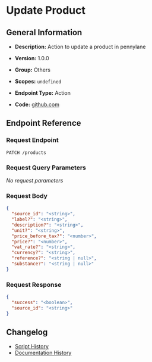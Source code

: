 # Update Product

## General Information

- **Description:** Action to update a product in pennylane

- **Version:** 1.0.0
- **Group:** Others
- **Scopes:** `undefined`
- **Endpoint Type:** Action
- **Code:** [github.com](https://github.com/NangoHQ/integration-templates/tree/main/integrations/pennylane/actions/update-product.ts)


## Endpoint Reference

### Request Endpoint

`PATCH /products`

### Request Query Parameters

_No request parameters_

### Request Body

```json
{
  "source_id": "<string>",
  "label?": "<string>",
  "description?": "<string>",
  "unit?": "<string>",
  "price_before_tax?": "<number>",
  "price?": "<number>",
  "vat_rate?": "<string>",
  "currency?": "<string>",
  "reference?": "<string | null>",
  "substance?": "<string | null>"
}
```

### Request Response

```json
{
  "success": "<boolean>",
  "source_id": "<string>"
}
```

## Changelog

- [Script History](https://github.com/NangoHQ/integration-templates/commits/main/integrations/pennylane/actions/update-product.ts)
- [Documentation History](https://github.com/NangoHQ/integration-templates/commits/main/integrations/pennylane/actions/update-product.md)

<!-- END  GENERATED CONTENT -->

